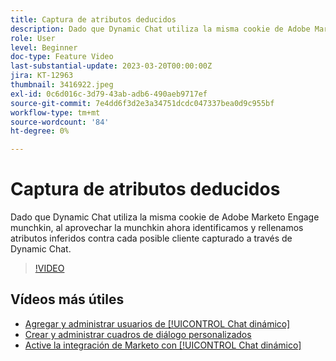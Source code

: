 ```yaml
---
title: Captura de atributos deducidos
description: Dado que Dynamic Chat utiliza la misma cookie de Adobe Marketo Engage munchkin, al aprovechar la munchkin ahora identificamos y rellenamos atributos inferidos contra cada posible cliente capturado a través de Dynamic Chat
role: User
level: Beginner
doc-type: Feature Video
last-substantial-update: 2023-03-20T00:00:00Z
jira: KT-12963
thumbnail: 3416922.jpeg
exl-id: 0c6d016c-3d79-43ab-adb6-490aeb9717ef
source-git-commit: 7e4dd6f3d2e3a34751dcdc047337bea0d9c955bf
workflow-type: tm+mt
source-wordcount: '84'
ht-degree: 0%

---
```


# Captura de atributos deducidos

Dado que Dynamic Chat utiliza la misma cookie de Adobe Marketo Engage munchkin, al aprovechar la munchkin ahora identificamos y rellenamos atributos inferidos contra cada posible cliente capturado a través de Dynamic Chat.

>[!VIDEO](https://video.tv.adobe.com/v/3416922/?quality=12&learn=on)

## Vídeos más útiles

* [Agregar y administrar usuarios de [!UICONTROL Chat dinámico] ](user-management.md)
* [Crear y administrar cuadros de diálogo personalizados](dialogue-management.md)
* [Active la integración de Marketo con [!UICONTROL Chat dinámico] ](marketo-integration.md)
